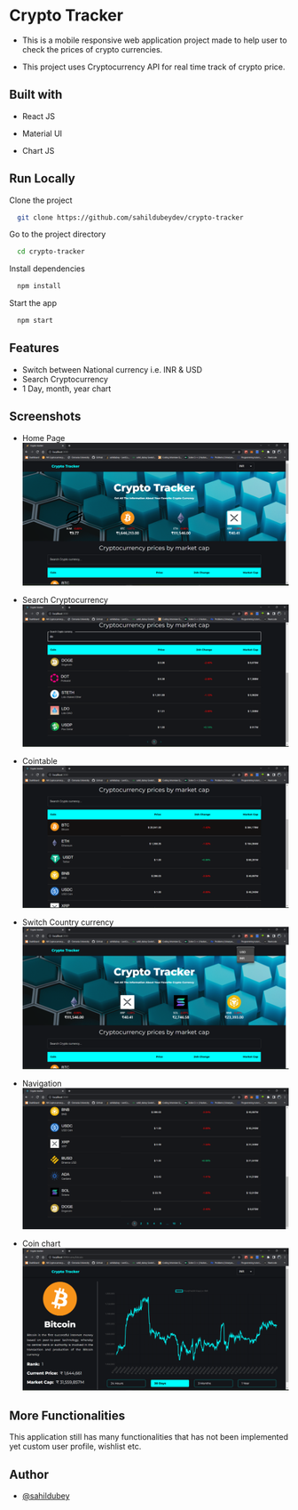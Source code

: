 
# Crypto Tracker

- This is a mobile responsive web application project made to help user to check the prices of crypto currencies.

- This project uses Cryptocurrency API for real time track of crypto price.
## Built with

- React JS

- Material UI

- Chart JS


## Run Locally

Clone the project

```bash
  git clone https://github.com/sahildubeydev/crypto-tracker
```

Go to the project directory

```bash
  cd crypto-tracker
```

Install dependencies

```bash
  npm install
```

Start the app

```bash
  npm start
```

## Features
- Switch between National currency i.e. INR & USD
- Search Cryptocurrency
- 1 Day, month, year chart

## Screenshots
- Home Page
![home page](screenshot/homepage.png)

- Search Cryptocurrency
![search currency](screenshot/search.png)

- Cointable 
![cointable](screenshot/cointable.png)

- Switch Country currency
![switch currency](screenshot/switchcurrency.png)

- Navigation
![navigation](screenshot/navigation.png)

- Coin chart
![coinchart](screenshot/coinchart.png)


## More Functionalities

This application still has many functionalities 
that has not been implemented yet custom user profile, wishlist etc.
## Author

- [@sahildubey](https://github.com/sahildubeydev)

